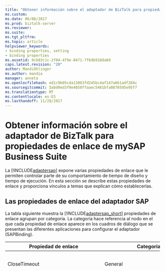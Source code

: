 ```yaml
---
title: "Obtener información sobre el adaptador de BizTalk para propiedades de enlace de mySAP Business Suite | Documentos de Microsoft"
ms.custom: 
ms.date: 06/08/2017
ms.prod: biztalk-server
ms.reviewer: 
ms.suite: 
ms.tgt_pltfrm: 
ms.topic: article
helpviewer_keywords:
- binding properties, setting
- binding properties
ms.assetid: 9cb83c1c-2f04-4f9e-8471-7f6db918da0d
caps.latest.revision: "20"
author: MandiOhlinger
ms.author: mandia
manager: anneta
ms.openlocfilehash: ed1c9b05cda13063fd245bc4af147a661adf284c
ms.sourcegitcommit: 5abd0ed3f9e4858ffaaec5481bfa8878595e95f7
ms.translationtype: MT
ms.contentlocale: es-ES
ms.lasthandoff: 11/28/2017
---
```

# <a name="read-about-biztalk-adapter-for-mysap-business-suite-binding-properties"></a>Obtener información sobre el adaptador de BizTalk para propiedades de enlace de mySAP Business Suite
La [!INCLUDE[adaptersap](../../includes/adaptersap-md.md)] expone varias propiedades de enlace que le permiten controlar parte de su comportamiento de tiempo de diseño y tiempo de ejecución. En esta sección se describe estas propiedades de enlace y proporciona vínculos a temas que explican cómo establecerlas.  
  
## <a name="the-sap-adapter-binding-properties"></a>Las propiedades de enlace del adaptador SAP  
 La tabla siguiente muestra la [!INCLUDE[adaptersap_short](../../includes/adaptersap-short-md.md)] propiedades de enlace agrupan por categoría. La categoría hace referencia al nodo en el que cada propiedad de enlace aparece en los cuadros de diálogo que se presentan las diferentes aplicaciones para configurar el adaptador (SAPBinding).  
  
|Propiedad de enlace|Categoría|Description|Tipo .NET|  
|----------------------|--------------|-----------------|---------------|  
|CloseTimeout|General|Especifica el [!INCLUDE[nextref_btsWinCommFoundation](../../includes/nextref-btswincommfoundation-md.md)] tiempo de espera de cierre de la conexión. El valor predeterminado es 1 minuto.|System.DateTime|  
|DataTypesBehavior|General|El sistema SAP no aplica los valores correctos que se especifique para los archivos DAT, TIM y NUMC campos. Por lo tanto, si están presentes en el almacén de datos SAP para los archivos DAT, TIM, valores no válidos y campos NUMC y un programa cliente intenta leer los valores mediante el [!INCLUDE[adaptersap_short](../../includes/adaptersap-short-md.md)], el adaptador lanza una excepción.<br /><br /> Además, el sistema SAP tiene valores especiales para representar los valores mínimo y máximo para los campos de DAT, TIM y NUMC para el que no hay ningún tipo de .NET equivalente. Por ejemplo, los valores mínimo y máximos para un campo de DAT son 00000000 y 99999999 respectivamente, para que no hay ningún tipo equivalente de .NET DateTime. Además, la conversión de los valores mínimos y máximo de campos de DAT valor DateTime.MinValue y DateTime.Max no es factible porque el valor mínimo o máximo para el campo de DAT y el valor mínimo o máximo para un tipo DateTime de .NET no son los mismos.<br /><br /> Para permitir que los clientes de adaptador controlar el comportamiento del adaptador cuando se encuentran valores especiales en el sistema SAP, puede establecer la **DataTypesBehavior** propiedad de enlace. Se trata de una propiedad de enlace complejo que tiene las siguientes propiedades secundarias.<br /><br /> **DateTimeMaxToDats:** especifica el comportamiento que debe seguir el adaptador para enviar un valor de DAT cuando el cliente de adaptador envía el valor DateTime.MAX, que es "9999-12-31T23:59:59.9999999". Se puede establecer en los siguientes valores.<br /><br /> - **ERROR**. Cuando se establece a esto, el adaptador produce un error si el programa cliente envía el valor de DateTime.MAX.<br /><br /> - **\<VALOR\>**. Cuando se establece a esto, el adaptador envía el valor especificado para SAP si el programa cliente envía el valor de DateTime.MAX.<br /><br /> Valor predeterminado es 99991231.<br /><br /> **DateTimeMaxToTims:** especifica el comportamiento que debe seguir el adaptador para enviar un valor de TIM cuando el cliente de adaptador envía el valor DateTime.MAX, que es "9999-12-31T23:59:59.9999999". Se puede establecer en los siguientes valores.<br /><br /> - **ERROR**. Cuando se establece a esto, el adaptador produce un error si el programa cliente envía el valor de DateTime.MAX.<br /><br /> -                              **\<VALOR\>**. Cuando se establece a esto, el adaptador envía el valor especificado para SAP si el programa cliente envía el valor de DateTime.MAX.<br /><br /> Valor predeterminado es 235959.<br /><br /> **DateTimeMinToDats:** especifica el comportamiento que debe seguir el adaptador para enviar un valor de DAT cuando el cliente de adaptador envía el valor DateTime.MIN, que es "0001-01-01T00:00:00". Se puede establecer en los siguientes valores.<br /><br /> -                              **ERROR**. Cuando se establece a esto, el adaptador produce un error si el programa cliente envía el valor de DateTime.MIN.<br /><br /> -                              **\<VALOR\>**. Cuando se establece a esto, el adaptador envía el valor especificado para SAP si el programa cliente envía el valor de DateTime.MIN.<br /><br /> Valor predeterminado es 00010101.<br /><br /> **DateTimeMinToTims:** especifica el comportamiento que debe seguir el adaptador para enviar un valor de TIM cuando el cliente de adaptador envía el valor DateTime.MIN, que es "0001-01-01T00:00:00". Se puede establecer en los siguientes valores.<br /><br /> - **ERROR**. Cuando se establece a esto, el adaptador produce un error si el programa cliente envía el valor de DateTime.MIN.<br /><br /> - **\<VALOR\>**. Cuando se establece a esto, el adaptador envía el valor especificado para SAP si el programa cliente envía el valor de DateTime.MIN.<br /><br /> Valor predeterminado es 000000.<br /><br /> **DateTimeNullToDats:** especifica el comportamiento que debe seguir el adaptador para enviar un valor de DAT cuando el cliente de adaptador envía un valor DateTime NULL. Se puede establecer en los siguientes valores.<br /><br /> - **ERROR**. Cuando se establece a esto, el adaptador produce un error si el programa cliente envía un valor DateTime NULL.<br /><br /> - **OMITIR**. Cuando se establece a esto, el adaptador omite el campo y no envía ningún valor a SAP si el programa cliente envía un valor DateTime NULL.<br /><br /> - **\<VALOR\>**. Cuando se establece a esto, el adaptador envía el valor especificado para SAP si el programa cliente envía un valor DateTime NULL.<br /><br /> Valor predeterminado es omitir.<br /><br /> **DateTimeNullToTims:** especifica el comportamiento que debe seguir el adaptador para enviar un valor de TIM cuando el cliente de adaptador envía un valor DateTime NULL. Se puede establecer en los siguientes valores.<br /><br /> - **ERROR**. Cuando se establece a esto, el adaptador produce un error si el programa cliente envía un valor DateTime NULL.<br /><br /> - **OMITIR**. Cuando se establece a esto, el adaptador omite el campo y no envía ningún valor a SAP si el programa cliente envía un valor DateTime NULL.<br /><br /> -                              **\<VALOR\>**. Cuando se establece a esto, el adaptador envía el valor especificado para SAP si el programa cliente envía un valor DateTime NULL.<br /><br /> Valor predeterminado es omitir.<br /><br /> **DatsMaxToDateTime:** especifica el comportamiento del adaptador debe seguir para recuperar un valor de fecha y hora cuando el adaptador recibe un DAT. Valor máximo, que es 99999999 de SAP. Se puede establecer en los siguientes valores.<br /><br /> - **ERROR**. Cuando se establece a esto, el adaptador produce un error si recibe un DAT. Valor máximo de SAP.<br /><br /> - **NULL**. Cuando se establece a esto, el adaptador devuelve NULL si recibe un DAT. Valor máximo de SAP.<br /><br /> - **\<VALOR\>**. Cuando se establece a esto, el adaptador analiza el valor especificado en el formato XSD: DateTime y lo devuelve al programa cliente.<br /><br /> Valor predeterminado es ERROR.<br /><br /> **DatsMinToDateTime:** especifica el comportamiento del adaptador debe seguir para recuperar un valor de fecha y hora cuando el adaptador recibe un DAT. Valor mínimo, que es 00000000 de SAP. Se puede establecer en los siguientes valores.<br /><br /> - **ERROR**. Cuando se establece a esto, el adaptador produce un error si recibe un DAT. Valor mínimo de SAP.<br /><br /> - **NULL**. Cuando se establece a esto, el adaptador devuelve NULL si recibe un DAT. Valor mínimo de SAP.<br /><br /> - **\<VALOR\>**. Cuando se establece a esto, el adaptador analiza el valor especificado en el formato XSD: DateTime y lo devuelve al programa cliente.<br /><br /> Valor predeterminado es ERROR.<br /><br /> **EmptyDatsToDateTime:** especifica el comportamiento del adaptador debe seguir para recuperar un valor de fecha y hora cuando el adaptador recibe un valor vacío de DAT de SAP. Se puede establecer en los siguientes valores.<br /><br /> -                              **ERROR**. Cuando se establece a esto, el adaptador produce un error si recibe un valor vacío de DAT de SAP.<br /><br /> - **NULL**. Cuando se establece a esto, el adaptador devuelve NULL si recibe un valor vacío de DAT de SAP.<br /><br /> - **\<VALOR\>**. Cuando se establece a esto, el adaptador analiza el valor especificado en el formato XSD: DateTime y lo devuelve al programa cliente.<br /><br /> Valor predeterminado es 0001-01-01T00:00:00.<br /><br /> **EmptyNumcToInt:** especifica el comportamiento del adaptador debe seguir para recuperar un valor entero cuando el adaptador recibe un valor vacío de NUMC (todos los espacios) de SAP. Se puede establecer en los siguientes valores.<br /><br /> - **ERROR**. Cuando se establece a esto, el adaptador produce un error si recibe un valor vacío de NUMC de SAP.<br /><br /> - **NULL**. Cuando se establece a esto, el adaptador devuelve NULL si recibe un valor vacío de NUMC de SAP.<br /><br /> - **\<VALOR\>**. Cuando se establece a esto, el adaptador se da por supuesto que el valor especificado es un valor Int32 o Int64 válido y lo devuelve al programa cliente.<br /><br /> Valor predeterminado es 0.<br /><br /> **EmptyTimsToDateTime:** especifica el comportamiento del adaptador debe seguir para recuperar un valor de fecha y hora cuando el adaptador recibe un valor vacío de TIM de SAP. Se puede establecer en los siguientes valores.<br /><br /> -                              **ERROR**. Cuando se establece a esto, el adaptador produce un error si recibe un valor vacío de TIM de SAP.<br /><br /> -                              **NULL**. Cuando se establece a esto, el adaptador devuelve NULL si recibe un valor vacío de TIM de SAP.<br /><br /> - **\<VALOR\>**. Cuando se establece a esto, el adaptador analiza el valor especificado en el formato XSD: DateTime y lo devuelve al programa cliente.<br /><br /> Valor predeterminado es 0001-01-01T00:00:00.<br /><br /> **InvalidDatsToDateTime:** especifica el comportamiento del adaptador debe seguir para recuperar un valor de fecha y hora cuando el adaptador recibe un valor no válido de DAT de SAP. Se puede establecer en los siguientes valores.<br /><br /> -                              **ERROR**. Cuando se establece a esto, el adaptador produce un error si recibe un valor no válido de DAT de SAP.<br /><br /> -                              **NULL**. Cuando se establece a esto, el adaptador devuelve NULL si recibe un valor no válido de DAT de SAP.<br /><br /> - **\<VALOR\>**. Cuando se establece a esto, el adaptador analiza el valor especificado en el formato XSD: DateTime y lo devuelve al programa cliente.<br /><br /> Valor predeterminado es ERROR.<br /><br /> **InvalidNumcToInt:** especifica el comportamiento del adaptador debe seguir para recuperar un valor entero cuando el adaptador recibe un valor no válido de NUMC de SAP. Se puede establecer en los siguientes valores.<br /><br /> - **ERROR**. Cuando se establece a esto, el adaptador produce un error si recibe un valor no válido de NUMC de SAP.<br /><br /> - **NULL**. Cuando se establece a esto, el adaptador devuelve NULL si recibe un valor no válido de NUMC de SAP.<br /><br /> -                              **\<VALOR\>**. Cuando se establece a esto, el adaptador se da por supuesto que el valor especificado es un valor Int32 o Int64 válido y lo devuelve al programa cliente.<br /><br /> Valor predeterminado es 0.<br /><br /> **TimsMaxToDateTime:** especifica el comportamiento del adaptador debe seguir para recuperar un valor de fecha y hora cuando el adaptador recibe un TIM. Valor máximo de SAP. Se puede establecer en los siguientes valores.<br /><br /> -                              **ERROR**. Cuando se establece a esto, el adaptador produce un error si recibe a un TIM. Valor máximo de SAP.<br /><br /> -                              **NULL**. Cuando se establece a esto, el adaptador devuelve NULL si recibe a un TIM. Valor máximo de SAP.<br /><br /> -                              **\<VALOR\>**. Cuando se establece a esto, el adaptador analiza el valor especificado en el formato XSD: DateTime y lo devuelve al programa cliente.<br /><br /> Valor predeterminado es ERROR.|Microsoft.Adapters.SAP.SapDataTypesBehavior|  
|Nombre|General|No compatible.|string|  
|OpenTimeout|General|Especifica el [!INCLUDE[nextref_btsWinCommFoundation](../../includes/nextref-btswincommfoundation-md.md)] tiempo de espera ha abierto la conexión. El valor predeterminado es 1 minuto.|System.DateTime|  
|ReceiveTimeout|General|Especifica el [!INCLUDE[nextref_btsWinCommFoundation](../../includes/nextref-btswincommfoundation-md.md)] tiempo de espera de recepción de mensajes. En esencia, esto significa que la cantidad máxima de tiempo de que espera a que el adaptador para un mensaje entrante. El valor predeterminado es 10 minutos.<br /><br /> **Importante:** para operaciones de entrada como recibir IDOC, se recomienda establecer el tiempo de espera en el valor máximo posible, lo que es 24.20:31:23.6470000 (24 días). Al usar el adaptador con [!INCLUDE[btsBizTalkServerNoVersion](../../includes/btsbiztalkservernoversion-md.md)], establecer el tiempo de espera en un valor grande no afecta a la funcionalidad del adaptador.|System.DateTime|  
|SendTimeout|General|Especifica el [!INCLUDE[nextref_btsWinCommFoundation](../../includes/nextref-btswincommfoundation-md.md)] tiempo de espera de envío de mensaje. El valor predeterminado es 1 minuto.|System.DateTime|  
|EnableBizTalkCompatiblityMode|BizTalk|Especifica si se debe cargar el elemento de enlace de canal de BizTalk en capas. Se carga el elemento de enlace de canal de BizTalk en capas para permitir las transacciones de BizTalk a través de la [!INCLUDE[adaptersap_short](../../includes/adaptersap-short-md.md)] al sistema SAP.<br /><br /> Establezca esta propiedad en **true** para cargar el elemento de enlace. En caso contrario, establezca esta propiedad en **false**.<br /><br /> Al usar los adaptadores de [!INCLUDE[btsBizTalkServerNoVersion](../../includes/btsbiztalkservernoversion-md.md)], siempre debe establecer la propiedad en **true**. Al usar los adaptadores de [!INCLUDE[btsVStudioNoVersion](../../includes/btsvstudionoversion-md.md)], siempre debe establecer la propiedad en **false**.|BOOL (System.Boolean)|  
|EnableBusinessObjects|BAPI|Esta propiedad está en desuso. El adaptador siempre muestra la **BAPI** nodo al examinar los metadatos mediante la [!INCLUDE[addadapterservrefshort](../../includes/addadapterservrefshort-md.md)] o [!INCLUDE[consumeadapterservshort](../../includes/consumeadapterservshort-md.md)]. El comportamiento es el mismo que el valor **EnableBusinessObjects** a **true** en [!INCLUDE[adapterpackversion](../../includes/adapterpackversion-md.md)] 1.0. |BOOL (System.Boolean)|  
|EnableConnectionPooling|Conexión|Especifica si el [!INCLUDE[adaptersap_short](../../includes/adaptersap-short-md.md)] agrupación de conexiones está habilitada. El valor predeterminado es **true**, que especifica que la agrupación de conexiones está habilitada.|BOOL (System.Boolean)|  
|IdleConnectionTimeout|Conexión|Especifica el [!INCLUDE[adaptersap_short](../../includes/adaptersap-short-md.md)] tiempo de espera de conexión inactiva. Cuando una conexión en el grupo está inactivo (sin usar) para un periodo que excede este tiempo de espera, se eliminará la conexión. El valor predeterminado es 15 minutos. El tiempo de espera de conexión inactiva solo se aplica a las conexiones en el grupo que no estén siendo utilizadas. No afecta a las conexiones (open) activas que pueden esperar de datos.|System.DateTime|  
|MaxConnectionsPerSystem|Conexión|Especifica el número máximo de conexiones en el [!INCLUDE[adaptersap_short](../../includes/adaptersap-short-md.md)] agrupación de conexiones. El valor predeterminado es 50. **MaxConnectionsPerSystem** es una propiedad estática dentro de un dominio de aplicación. Esto significa que al cambiar **MaxConnectionsPerSystem** para la instancia de un enlace en un dominio de aplicación, el nuevo valor se aplica a todos los objetos creados a partir de todas las instancias de enlace dentro de ese dominio de aplicación.<br /><br /> **Importante:** de forma predeterminada, la biblioteca de cliente SAP (librfc32u.dll) admite un máximo de 100 conexiones al sistema SAP. Si se supera este número de conexiones, se producirá una excepción por la [!INCLUDE[adaptersap_short](../../includes/adaptersap-short-md.md)]. Por este motivo, no debería establecer **MaxConnectionsPerSystem** en un valor mayor que el número de conexiones admitidas por la biblioteca de cliente SAP. Puede aumentar el número de conexiones que admite la biblioteca de cliente SAP estableciendo la variable de entorno CPIC_MAX_CONV. Debe reiniciar el equipo después de establecer esta variable para que el cambio surta efecto.|int (System.Int32)|  
|RfcAllowStartProgram|Conexión|Especifica los programas externos que puede iniciar la biblioteca de cliente RFC, si es necesario para un asociado de RFC. Por ejemplo, si va a invocar una solicitud de cambio que se llama internamente a un programa en el equipo que ejecuta al cliente de adaptador, debe especificar el nombre de ese programa para esta propiedad de enlace.<br /><br /> Si va a especificar varios programas para esta propiedad de enlace, deben estar separados por un punto y coma. Por ejemplo, si desea especificar el `sapftp` y `saphttp` programas, debe especificar como `sapftp;saphttp`.<br /><br /> Además, asegúrese de que se cumplen las condiciones siguientes:<br /><br /> -El programa externo requerido por la solicitud de cambio está disponible en el equipo que ejecuta al cliente de adaptador.<br /><br /> -La ubicación del programa externo está presente en la variable de ruta de acceso en el equipo que ejecuta al cliente de adaptador.<br /><br /> Por ejemplo, BAPI_DOCUMENT_CHECKOUTVIEW2, internamente, ejecuta un programa, `sapftp`. Por lo tanto, al invocar esta RFC, debe establecer el **RfcAllowStartProgram** enlace de propiedad para `sapftp`. También debe asegurarse de que el `sapftp` programa está disponible localmente y la ubicación de la `sapftp` programa se agrega a la variable de ruta de acceso en el equipo que ejecuta el cliente de adaptador.|String|  
| ConnectorType | ConnectorType | Elegir conectarse a SAP con RFC clásica o usar el conector de SAP para .NET (NCo). | |   
|EnablePerformanceCounters|Diagnósticos|Especifica si se habilita la [!INCLUDE[afproductnameshort](../../includes/afproductnameshort-md.md)] contadores de rendimiento y la [!INCLUDE[adaptersap_short](../../includes/adaptersap-short-md.md)] contador de rendimiento de latencia de LOB. El valor predeterminado es **false**; los contadores de rendimiento están deshabilitados. El contador de rendimiento de latencia de LOB mide el tiempo total invertido por el [!INCLUDE[adaptersap_short](../../includes/adaptersap-short-md.md)] en realizar llamadas al sistema SAP.<br /><br /> **Nota: EnablePerformanceCounters** es una propiedad estática dentro de un dominio de aplicación (dominio de aplicación) para el [!INCLUDE[afproductnameshort](../../includes/afproductnameshort-md.md)] los contadores de rendimiento, pero es una propiedad de instancia para el contador de rendimiento de latencia de LOB del adaptador. Esto significa que, al cambiar **EnablePerformanceCounters** para una instancia de enlace en un dominio de aplicación:<br /><br /> -habilitar o deshabilitar la [!INCLUDE[afproductnameshort](../../includes/afproductnameshort-md.md)] contadores de rendimiento para todos los objetos creados desde todas las instancias de enlace dentro del mismo dominio de aplicación.<br /><br /> -habilitar o deshabilitar el contador de rendimiento de latencia de LOB del adaptador sólo para los objetos creados en esa instancia de enlace después de realizar el cambio.|BOOL (System.Boolean)|  
|AutoConfirmSentIdocs|IDOC|Especifica si el [!INCLUDE[adaptersap_short](../../includes/adaptersap-short-md.md)] auto-confirmaciones llamadas de cliente tRFC usadas para enviar un IDOC. El valor predeterminado es **false**; confirmación automática está deshabilitada. Si la confirmación automática está deshabilitada, la aplicación cliente debe confirmar explícitamente la llamada tRFC invocando la **RfcConfirmTransID** operación. El **RfcConfirmTransID** operación es una operación especial obtenida por el [!INCLUDE[adaptersap_short](../../includes/adaptersap-short-md.md)]. Aparece bajo el nodo TRFC cuando se usa el [!INCLUDE[addadapterservreflong](../../includes/addadapterservreflong-md.md)] o [!INCLUDE[consumeadapterservlong](../../includes/consumeadapterservlong-md.md)].|BOOL (System.Boolean)|  
|padReceivedIdocWithSpaces|IDOC|Especifica si cada línea devuelto por la operación de ReceiveIdoc se rellena con espacios hasta la longitud correcta. El valor predeterminado es false; no se rellenan las líneas.|BOOL (System.Boolean)|  
|EnableSafeTyping|Metadatos|Habilita o deshabilita escribiendo seguro. El valor predeterminado es **false**; seguro escribiendo está deshabilitado. Esta característica controla cómo el adaptador de superficies de determinados tipos de datos SAP. Para obtener más información acerca de cómo escribir seguro, consulte [tipos de datos básicos de SAP](../../adapters-and-accelerators/adapter-sap/basic-sap-data-types.md).|BOOL (System.Boolean)|  
|flatFileSegmentIndicator|Metadatos|Especifica si el \<appinfo\> etiqueta debe contener tipos de segmento o archivo de definiciones de segmento para el análisis sin formato IDOC. Tenga en cuenta que los elementos de esquema XML, sin embargo, deberían contener siempre solo nombres de definición de segmento. Hay dos valores posibles para la **FlatFileSegmentIndicator** propiedad:<br /><br /> - **SegmentDefinition** indica que los archivos planos deben contener la definición de segmento de cada segmento en el IDoc.<br /><br /> -                      **SegmentType** indica que los archivos planos deben contener el tipo de segmento de cada segmento en el IDoc.<br /><br /> El valor predeterminado es **SegmentDefinition**.|enumeración Microsoft.Adapters.SAP.FlatFileSegmentIndicator|  
|GenerateFlatfileCompatibleIdocSchema|Metadatos|Especifica si planos archivo \<appinfo\> etiquetas deben agregarse al esquema de mensajes IDoc. Esto es necesario para el analizador de archivos sin formato de BizTalk. El valor predeterminado es **true**, que especifica que \<appinfo\> etiquetas se agregarán al esquema.|BOOL (System.Boolean)|  
|receiveIDocFormat|Metadatos|Especifica el formato XML de los mensajes enviados por el [!INCLUDE[adaptersap_short](../../includes/adaptersap-short-md.md)] a la aplicación de cliente en el lado de entrada (SAP al adaptador). Hay tres valores posibles para la **ReceiveIDocFormat** propiedad:<br /><br /> - **Cadena** especifica que el mensaje de IDoc debe representarse como un campo de cadena único, en el [!INCLUDE[nextref_btsWinCommFoundation](../../includes/nextref-btswincommfoundation-md.md)] mensaje.<br /><br /> - **Escribió** especifica que el mensaje de IDoc debe analizar y se representan como fuertemente tipados [!INCLUDE[nextref_btsWinCommFoundation](../../includes/nextref-btswincommfoundation-md.md)] mensaje.<br /><br /> -                      **RFC** especifica que el [!INCLUDE[adaptersap_short](../../includes/adaptersap-short-md.md)] debe pasar la llamada RFC entrante como un [!INCLUDE[nextref_btsWinCommFoundation](../../includes/nextref-btswincommfoundation-md.md)] mensaje con parámetros RFC.<br /><br /> El valor predeterminado es **Typed**.|enumeración Microsoft.Adapters.SAP.IdocReceiveFormat|  
|SncLibrary|SNC|Especifica la ubicación de la biblioteca SNC en el equipo. Si la variable de entorno de ruta de acceso contiene el directorio en el que reside la biblioteca, basta con proporcionar el nombre de archivo de la biblioteca; en caso contrario, debe proporcionar la ruta de acceso completa. El **SncLibrary** propiedad enlace expone una propiedad de conexión de SAP. Para obtener más información, consulte la documentación de SAP.<br /><br /> Debe establecer el parámetro UseSnc en el URI de conexión para habilitar las comunicaciones de red seguro (SNC). Para obtener más información sobre el URI de conexión de SAP, consulte [crear la conexión del sistema SAP URI](../../adapters-and-accelerators/adapter-sap/create-the-sap-system-connection-uri.md).|string|  
|SncPartnerName|SNC|Especifica el nombre del asociado SNC. El **SncPartnerName** propiedad enlace expone una propiedad de conexión de SAP. Para obtener más información, consulte la documentación de SAP.<br /><br /> Debe establecer el parámetro UseSnc en el URI de conexión para habilitar Secure Network Communication (SNC). Para obtener más información sobre el URI de conexión de SAP, consulte [crear la conexión del sistema SAP URI](../../adapters-and-accelerators/adapter-sap/create-the-sap-system-connection-uri.md).|string|  
|TidDatabaseConnectionString|TrfcServer|Especifica la cadena de conexión de base de datos de SQL Server de base de datos que el [!INCLUDE[adaptersap_short](../../includes/adaptersap-short-md.md)] utiliza para almacenar los Id. de transacción (TID). El [!INCLUDE[adapterpacknoversion](../../includes/adapterpacknoversion-md.md)] Asistente para instalación instala algunos scripts SQL que se deben ejecutar el Administrador de SQL Server en una base de datos existente para crear los objetos de SQL Server que utilizan el adaptador para almacenar TID para habilitar las llamadas entrantes de servidor transaccionales de RFC (tRFC). Para obtener más información acerca de los scripts SQL, consulte la [!INCLUDE[adapterpacknoversion](../../includes/adapterpacknoversion-md.md)] Guía de instalación disponible en  *\<unidad de instalación\>*: \Program [!INCLUDE[adapterpacknoversion](../../includes/adapterpacknoversion-md.md)]\Documents.<br /><br /> Debe establecer esta propiedad para habilitar las llamadas de tRFC entrada server para recibir IDOC o las solicitudes de cambio de SAP. El valor predeterminado es **null**; llamadas de tRFC server no están habilitadas.<br /><br /> Puede especificar la cadena de conexión en el formato siguiente:<br /><br /> `Data Source=<myServerAddress>;Initial Catalog=<myDataBase>;User Id=<myUsername>;Password=<myPassword>;`<br /><br /> Para especificar la cadena de conexión, haga clic en el botón de puntos suspensivos **(...)**  con respecto a la propiedad de enlace y especifique los valores para las propiedades de cadena de conexión necesaria.|string|  
|AcceptCredentialsInUri|No obtenidas por el [!INCLUDE[consumeadapterservshort](../../includes/consumeadapterservshort-md.md)] o [!INCLUDE[addadapterservrefshort](../../includes/addadapterservrefshort-md.md)].|Especifica si el URI de conexión de SAP puede contener credenciales de usuario para el sistema SAP. El valor predeterminado es **false**, lo que deshabilita las credenciales de usuario en el URI de conexión. Si **AcceptCredentialsInUri** es **false** y el URI de conexión de SAP contiene credenciales de usuario, la [!INCLUDE[adaptersap_short](../../includes/adaptersap-short-md.md)] produce una excepción. Puede establecer **AcceptCredentialsInUri** a **true** si debe especificar las credenciales en el URI. Para obtener más información, consulte [crear la conexión del sistema SAP URI](../../adapters-and-accelerators/adapter-sap/create-the-sap-system-connection-uri.md).|BOOL (System.Boolean)|  
  
## <a name="how-do-i-set-sap-binding-properties"></a>¿Cómo se puede establecer propiedades de enlace de SAP?  
 Puede establecer las propiedades de enlace de SAP cuando se especifica una conexión a un sistema SAP. Para obtener información acerca de cómo establecer las propiedades de enlace al que:  
  
-   Use la [!INCLUDE[consumeadapterservlong](../../includes/consumeadapterservlong-md.md)]. o bien el [!INCLUDE[addadapterservreflong](../../includes/addadapterservreflong-md.md)], consulte [conectar con el sistema SAP en Visual Studio](../../adapters-and-accelerators/adapter-sap/connect-to-the-sap-system-in-visual-studio.md).  
  
    > [!IMPORTANT]
    >  Al usar el [!INCLUDE[consumeadapterservshort](../../includes/consumeadapterservshort-md.md)] o [!INCLUDE[addadapterservrefshort](../../includes/addadapterservrefshort-md.md)], si no especifica un valor para una propiedad de enlace de tipo cadena y cuyo valor predeterminado es null, a continuación, esa propiedad de enlace no estará disponible en el archivo de enlace (un archivo XML) o el archivo app.config respectivamente. Debe agregar manualmente la propiedad de enlace y su valor en el archivo de enlace o el archivo app.config, si es necesario.  
  
-   Configurar un puerto de envío o recepción (ubicación) del puerto en un [!INCLUDE[btsBizTalkServerNoVersion](../../includes/btsbiztalkservernoversion-md.md)] solución, consulte [configurar manualmente un enlace de puerto físico para el adaptador SAP](../../adapters-and-accelerators/adapter-sap/manually-configure-a-physical-port-binding-to-the-sap-adapter.md).  
  
-   Utilizar el modelo de canal WCF en una solución de programación, vea [crear un canal con SAP](../../adapters-and-accelerators/adapter-sap/create-a-channel-using-sap.md).  
  
-   Utilizar el modelo de servicio WCF en una solución de programación, vea [configurar un enlace para el sistema SAP de cliente](../../adapters-and-accelerators/adapter-sap/configure-a-client-binding-for-the-sap-system.md).  
  
-   Utilice WCF ServiceModel Metadata Utility Tool (svcutil.exe), consulte [mediante la herramienta de utilidad de metadatos de ServiceModel con el adaptador de BizTalk para mySAP Business Suite](../../adapters-and-accelerators/adapter-sap/use-the-servicemodel-metadata-utility-with-the-sap-adapter-in-biztalk.md).  
  
## <a name="see-also"></a>Vea también  
[Desarrollar aplicaciones SAP](../../adapters-and-accelerators/adapter-sap/develop-your-sap-applications.md)